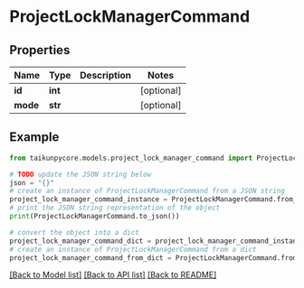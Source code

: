 # ProjectLockManagerCommand


## Properties

Name | Type | Description | Notes
------------ | ------------- | ------------- | -------------
**id** | **int** |  | [optional] 
**mode** | **str** |  | [optional] 

## Example

```python
from taikunpycore.models.project_lock_manager_command import ProjectLockManagerCommand

# TODO update the JSON string below
json = "{}"
# create an instance of ProjectLockManagerCommand from a JSON string
project_lock_manager_command_instance = ProjectLockManagerCommand.from_json(json)
# print the JSON string representation of the object
print(ProjectLockManagerCommand.to_json())

# convert the object into a dict
project_lock_manager_command_dict = project_lock_manager_command_instance.to_dict()
# create an instance of ProjectLockManagerCommand from a dict
project_lock_manager_command_from_dict = ProjectLockManagerCommand.from_dict(project_lock_manager_command_dict)
```
[[Back to Model list]](../README.md#documentation-for-models) [[Back to API list]](../README.md#documentation-for-api-endpoints) [[Back to README]](../README.md)


